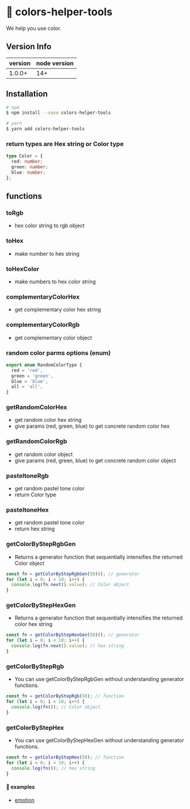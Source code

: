 # 🎨 colors-helper-tools

We help you use color.

## Version Info

| version | node version |
| ------- | ------------ |
| 1.0.0+  | 14+          |

## Installation

```bash
# npm
$ npm install --save colors-helper-tools

# yarn
$ yarn add colors-helper-tools
```

### return types are Hex string or Color type

```typescript
type Color = {
  red: number;
  green: number;
  blue: number;
};
```

## functions

### toRgb

- hex color string to rgb object

### toHex

- make number to hex string

### toHexColor

- make numbers to hex color string

### complementaryColorHex

- get complementary color hex string

### complementaryColorRgb

- get complementary color object

### random color parms options (enum)

```ts
export enum RandomColorType {
  red = 'red',
  green = 'green',
  blue = 'blue',
  all = 'all',
}
```

### getRandomColorHex

- get random color hex string
- give params (red, green, blue) to get concrete random color hex

### getRandomColorRgb

- get random color object
- give params (red, green, blue) to get concrete random color object

### pasteltoneRgb

- get random pastel tone color
- return Color type

### pasteltoneHex

- get random pastel tone color
- return hex string

### getColorByStepRgbGen

- Returns a generator function that sequentially intensifies the returned Color object

```ts
const fn = getColorByStepRgbGen(50)(); // generator
for (let i = 0; i < 10; i++) {
  console.log(fn.next().value); // Color object
}
```

### getColorByStepHexGen

- Returns a generator function that sequentially intensifies the returned color hex string

```ts
const fn = getColorByStepHexGen(50)(); // generator
for (let i = 0; i < 10; i++) {
  console.log(fn.next().value); // hex string
}
```

### getColorByStepRgb

- You can use getColorByStepRgbGen without understanding generator functions.

```ts
const fn = getColorByStepRgb(50); // function
for (let i = 0; i < 10; i++) {
  console.log(fn()); // Color object
}
```

### getColorByStepHex

- You can use getColorByStepHexGen without understanding generator functions.

```ts
const fn = getColorByStepHex(50); // function
for (let i = 0; i < 10; i++) {
  console.log(fn()); // hex string
}
```

#### 🎈 examples

- <a href="./examples/emotion_example.tsx">emotion</a>

